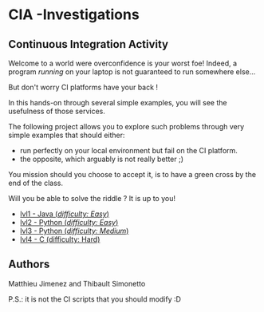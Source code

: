 # CIA -Investigations
## Continuous Integration Activity

Welcome to a world were overconfidence is your worst foe!
Indeed, a program *running* on your laptop is not guaranteed to run somewhere else...

 But don't worry CI platforms have your back !

In this hands-on through several simple examples, you will see the usefulness of those services.

The following project allows you to explore such problems through very simple examples that should either:
* run perfectly on your local environment but fail on the CI platform.
* the opposite, which arguably is not really better ;)

You mission should you choose to accept it, is to have a green cross by the end of the class.

Will you be able to solve the riddle ? It is up to you!

* [lvl1 - Java (*difficulty: Easy*)](lvl1/README.md)
* [lvl2 - Python (*difficulty: Easy*)](lvl2/README.md)
* [lvl3 - Python (*difficulty: Medium*)](lvl3/README.md)
* [lvl4 - C (difficulty: Hard)](lvl4/README.md)

## Authors

Matthieu Jimenez and Thibault Simonetto

P.S.: it is not the CI scripts that you should modify :D

